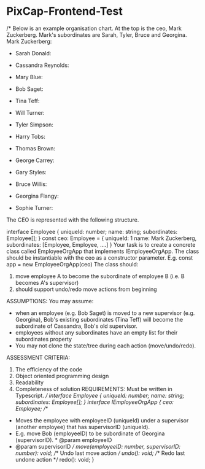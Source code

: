 # PixCap-Frontend-Test

/* Below is an example organisation chart. At the top is the ceo, Mark Zuckerberg. Mark's
subordinates are Sarah, Tyler, Bruce and Georgina.
Mark Zuckerberg:
- Sarah Donald:
- Cassandra Reynolds:
- Mary Blue:
- Bob Saget:
- Tina Teff:
- Will Turner:

- Tyler Simpson:
- Harry Tobs:
- Thomas Brown:
- George Carrey:
- Gary Styles:
- Bruce Willis:
- Georgina Flangy:
- Sophie Turner:

The CEO is represented with the following structure.

interface Employee {
uniqueId: number;
name: string;
subordinates: Employee[];
}
const ceo: Employee = {
uniqueId: 1
name: Mark Zuckerberg,
subordinates: [Employee, Employee, ....]
}
Your task is to create a concrete class called EmployeeOrgApp that implements
IEmployeeOrgApp. The class should be instantiable with the ceo as a
constructor parameter.
E.g. const app = new EmployeeOrgApp(ceo)
The class should:
1. move employee A to become the subordinate of employee B (i.e. B becomes
A's supervisor)
2. should support undo/redo move actions from beginning

ASSUMPTIONS:
You may assume:
- when an employee (e.g. Bob Saget) is moved to a new supervisor (e.g. Georgina), Bob's
existing subordinates (Tina Teff) will become the subordinate of Cassandra, Bob's old
supervisor.
- employees without any subordinates have an empty list for their subordinates property
- You may not clone the state/tree during each action (move/undo/redo).

ASSESSMENT CRITERIA:
1. The efficiency of the code
2. Object oriented programming design
3. Readability
4. Completeness of solution
REQUIREMENTS:
Must be written in Typescript.
*/
interface Employee {
uniqueId: number;
name: string;
subordinates: Employee[];
}
interface IEmployeeOrgApp {
ceo: Employee;
/**
* Moves the employee with employeeID (uniqueId) under a supervisor
(another employee) that has supervisorID (uniqueId).
* E.g. move Bob (employeeID) to be subordinate of Georgina
(supervisorID). * @param employeeID
* @param supervisorID
*/
move(employeeID: number, supervisorID: number): void;
/** Undo last move action */
undo(): void;
/** Redo last undone action */
redo(): void;
}
